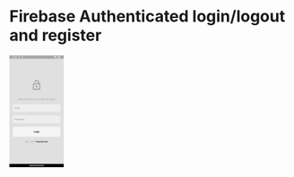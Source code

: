 # Firebase Authenticated login/logout and register

<img src="https://raw.githubusercontent.com/FahimSaki/Firebase-Authentication/refs/heads/main/assets/project_images/Screenshot_1731178247.png" alt="Description of Image" height="200"/>
